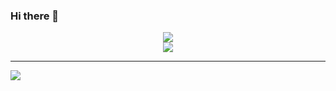 ### Hi there 👋

<!--
**ahmedmujtabanizamani/ahmedmujtabanizamani** is a ✨ _special_ ✨ repository because its `README.md` (this file) appears on your GitHub profile.

Here are some ideas to get you started:

- 🔭 I’m currently working on ...
- 🌱 I’m currently learning ...
- 👯 I’m looking to collaborate on ...
- 🤔 I’m looking for help with ...
- 💬 Ask me about ...
- 📫 How to reach me: ...
- 😄 Pronouns: ...
- ⚡ Fun fact: ...
-->
<p align="center">
  <img src="https://github-readme-stats.vercel.app/api?username=ahmedmujtabanizamani&count_private=true&show_icons=true&theme=tokyonight&hide_rank=false&hide=contribs">
  <br>
  <img align="center" src="https://github-readme-stats.vercel.app/api/top-langs/?username=ahmedmujtabanizamani&theme=cobalt">
  <br>
  <hr />
  <a href="https://github.com/ahmedmujtabanizamani/simplechatbox"><img src="https://github-readme-stats.vercel.app/api/pin/?username=ahmedmujtabanizamani&repo=simplechatbox&theme=cobalt"></a>
</p>
